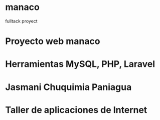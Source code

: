 # manaco
fulltack proyect
# Proyecto web manaco
# Herramientas MySQL, PHP, Laravel
# Jasmani Chuquimia Paniagua
# Taller de aplicaciones de Internet